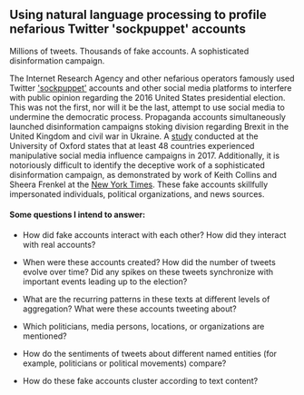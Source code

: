 ## Using natural language processing to profile nefarious Twitter 'sockpuppet' accounts

Millions of tweets.  Thousands of fake accounts.  A sophisticated disinformation campaign.

The Internet Research Agency and other nefarious operators famously used Twitter ['sockpuppet'](https://en.wikipedia.org/wiki/Sockpuppet_(Internet)) accounts and other social media platforms to interfere with public opinion regarding the 2016 United States presidential election.  This was not the first, nor will it be the last, attempt to use social media to undermine the democratic process.  Propaganda accounts simultaneously launched disinformation campaigns stoking division regarding Brexit in the United Kingdom and civil war in Ukraine.  A [study](http://comprop.oii.ox.ac.uk/research/cybertroops2018/) conducted at the University of Oxford states that at least 48 countries experienced manipulative social media influence campaigns in 2017.  Additionally, it is notoriously difficult to identify the deceptive work of a sophisticated disinformation campaign, as demonstrated by work of Keith Collins and Sheera Frenkel at the [New York Times](https://www.nytimes.com/interactive/2018/09/04/technology/facebook-influence-campaigns-quiz.html).  These fake accounts skillfully impersonated individuals, political organizations, and news sources.

#### Some questions I intend to answer:
* How did fake accounts interact with each other?  How did they interact with real accounts?

* When were these accounts created?  How did the number of tweets evolve over time?  Did any spikes on these tweets synchronize with important events leading up to the election?

* What are the recurring patterns in these texts at different levels of aggregation?  What were these accounts tweeting about?

* Which politicians, media persons, locations, or organizations are mentioned?

* How do the sentiments of tweets about different named entities (for example, politicians or political movements) compare?

* How do these fake accounts cluster according to text content?